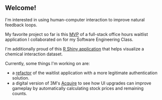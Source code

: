 ## Welcome!

I'm interested in using human-computer interaction to improve natural feedback loops.

My favorite project so far is this [MVP](https://github.com/jacoblarget/waitlisters) of a full-stack office hours waitlist application I collaborated on for my Software Engineering Class.

I'm additionally proud of this [R Shiny application](https://github.com/jacoblarget/chemical-position-visualizer) that helps visualize a chemical interaction dataset.

Currently, some things I'm working on are:
- a [refactor](https://github.com/jacoblarget/office-ours) of the waitlist application with a more legitimate authentication solution.
- a digital version of 3M's [Acquire](https://en.wikipedia.org/wiki/Acquire) to see how UI upgrades can improve gameplay by automatically calculating stock prices and remaining counts.
